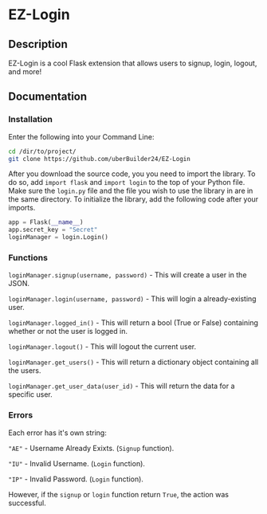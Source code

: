 # EZ-Login
## Description
EZ-Login is a cool Flask extension that allows users to signup, login, logout, and more!

## Documentation
### Installation
Enter the following into your Command Line:
```sh
cd /dir/to/project/
git clone https://github.com/uberBuilder24/EZ-Login
```
After you download the source code, you you need to import the library. To do so, add `import flask` and `import login` to the top of your Python file. Make sure the `login.py` file and the file you wish to use the library in are in the same directory. To initialize the library, add the following code after your imports.
```py
app = Flask(__name__)
app.secret_key = "Secret"
loginManager = login.Login()
```

### Functions
`loginManager.signup(username, password)` - This will create a user in the JSON.

`loginManager.login(username, password)` - This will login a already-existing user.

`loginManager.logged_in()` - This will return a bool (True or False) containing whether or not the user is logged in.

`loginManager.logout()` - This will logout the current user.

`loginManager.get_users()` - This will return a dictionary object containing all the users.

`loginManager.get_user_data(user_id)` - This will return the data for a specific user.

### Errors
Each error has it's own string:

`"AE"` - Username Already Exixts. (`Signup` function).

`"IU"` - Invalid Username. (`Login` function).

`"IP"` - Invalid Password. (`Login` function).

However, if the `signup` or `login` function return `True`, the action was successful.